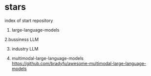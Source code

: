 # stars
index of start repository

1. large-language-models

2.bussiness LLM

3. industry LLM
   
5. multimodal-large-language-models
https://github.com/bradyfu/awesome-multimodal-large-language-models


